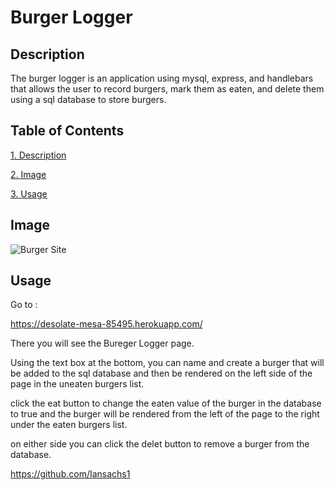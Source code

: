# Burger Logger

  ## Description
  
The burger logger is an application using mysql, express, and handlebars that allows the user to record burgers, mark them as eaten, and delete them using a sql database to store burgers.
  
## Table of Contents
  
[1. Description](##-Description)
  
[2. Image](##-Image)
  
[3. Usage](##-Usage)
  
## Image
  
![Burger Site](https://github.com/Iansachs1/BurgerLogger/images/BurerSite.png)
  
## Usage
  
Go to :

https://desolate-mesa-85495.herokuapp.com/

There you will see the Bureger Logger page.

Using the text box at the bottom, you can name and create a burger that will be added to the sql database and then be rendered on the left side of the page in the uneaten burgers list.

click the eat button to change the eaten value of the burger in the database to true and the burger will be rendered from the left of the page to the right under the eaten burgers list.

on either side you can click the delet button to remove a burger from the database.

  
https://github.com/Iansachs1